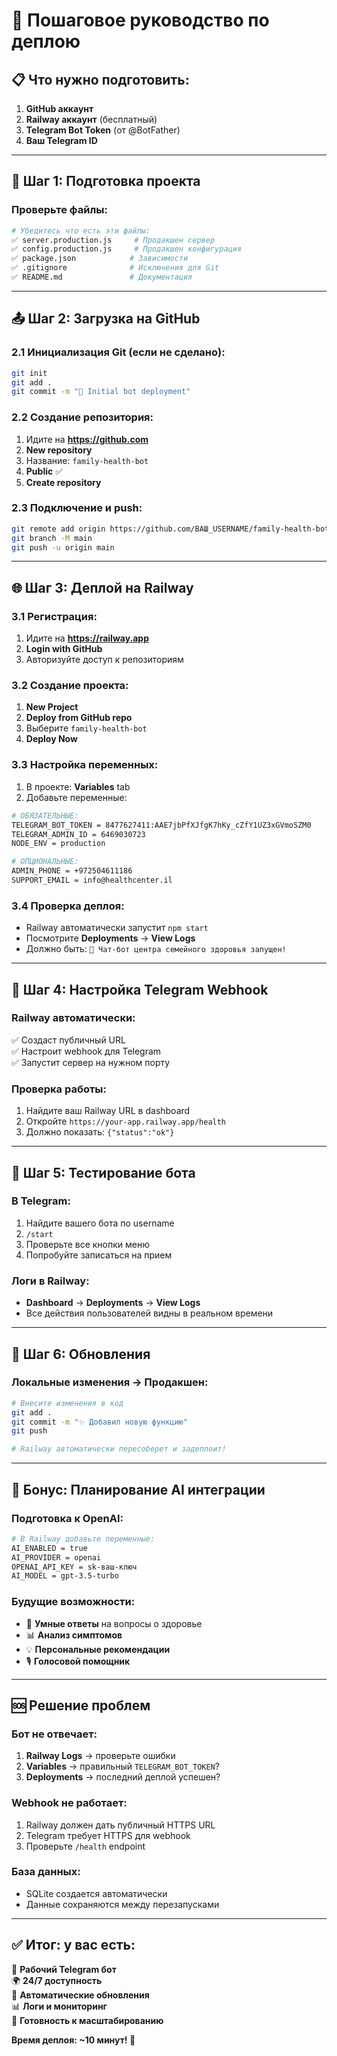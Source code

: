 # 🚀 Пошаговое руководство по деплою

## 📋 Что нужно подготовить:

1. **GitHub аккаунт**
2. **Railway аккаунт** (бесплатный)  
3. **Telegram Bot Token** (от @BotFather)
4. **Ваш Telegram ID**

---

## 🔧 Шаг 1: Подготовка проекта

### Проверьте файлы:
```bash
# Убедитесь что есть эти файлы:
✅ server.production.js     # Продакшен сервер
✅ config.production.js     # Продакшен конфигурация  
✅ package.json            # Зависимости
✅ .gitignore              # Исключения для Git
✅ README.md               # Документация
```

---

## 📤 Шаг 2: Загрузка на GitHub

### 2.1 Инициализация Git (если не сделано):
```bash
git init
git add .
git commit -m "🚀 Initial bot deployment"
```

### 2.2 Создание репозитория:
1. Идите на **https://github.com**
2. **New repository** 
3. Название: `family-health-bot`
4. **Public** ✅
5. **Create repository**

### 2.3 Подключение и push:
```bash
git remote add origin https://github.com/ВАШ_USERNAME/family-health-bot.git
git branch -M main
git push -u origin main
```

---

## 🌐 Шаг 3: Деплой на Railway

### 3.1 Регистрация:
1. Идите на **https://railway.app**
2. **Login with GitHub** 
3. Авторизуйте доступ к репозиториям

### 3.2 Создание проекта:
1. **New Project**
2. **Deploy from GitHub repo**
3. Выберите `family-health-bot`
4. **Deploy Now**

### 3.3 Настройка переменных:
1. В проекте: **Variables** tab
2. Добавьте переменные:

```bash
# ОБЯЗАТЕЛЬНЫЕ:
TELEGRAM_BOT_TOKEN = 8477627411:AAE7jbPfXJfgK7hKy_cZfY1UZ3xGVmoSZM0
TELEGRAM_ADMIN_ID = 6469030723
NODE_ENV = production

# ОПЦИОНАЛЬНЫЕ:
ADMIN_PHONE = +972504611186
SUPPORT_EMAIL = info@healthcenter.il
```

### 3.4 Проверка деплоя:
- Railway автоматически запустит `npm start`
- Посмотрите **Deployments** → **View Logs**
- Должно быть: `🤖 Чат-бот центра семейного здоровья запущен!`

---

## 🎯 Шаг 4: Настройка Telegram Webhook

### Railway автоматически:
✅ Создаст публичный URL  
✅ Настроит webhook для Telegram  
✅ Запустит сервер на нужном порту  

### Проверка работы:
1. Найдите ваш Railway URL в dashboard
2. Откройте `https://your-app.railway.app/health`
3. Должно показать: `{"status":"ok"}`

---

## 🧪 Шаг 5: Тестирование бота

### В Telegram:
1. Найдите вашего бота по username
2. `/start` 
3. Проверьте все кнопки меню
4. Попробуйте записаться на прием

### Логи в Railway:
- **Dashboard** → **Deployments** → **View Logs**
- Все действия пользователей видны в реальном времени

---

## 🔄 Шаг 6: Обновления

### Локальные изменения → Продакшен:
```bash
# Внесите изменения в код
git add .
git commit -m "✨ Добавил новую функцию"
git push

# Railway автоматически пересоберет и задеплоит!
```

---

## 🎯 Бонус: Планирование AI интеграции

### Подготовка к OpenAI:
```bash
# В Railway добавьте переменные:
AI_ENABLED = true
AI_PROVIDER = openai  
OPENAI_API_KEY = sk-ваш-ключ
AI_MODEL = gpt-3.5-turbo
```

### Будущие возможности:
- 🧠 **Умные ответы** на вопросы о здоровье
- 📊 **Анализ симптомов**
- 💡 **Персональные рекомендации**
- 🎙️ **Голосовой помощник**

---

## 🆘 Решение проблем

### Бот не отвечает:
1. **Railway Logs** → проверьте ошибки
2. **Variables** → правильный `TELEGRAM_BOT_TOKEN`?
3. **Deployments** → последний деплой успешен?

### Webhook не работает:
1. Railway должен дать публичный HTTPS URL
2. Telegram требует HTTPS для webhook
3. Проверьте `/health` endpoint

### База данных:
- SQLite создается автоматически
- Данные сохраняются между перезапусками

---

## ✅ Итог: у вас есть:

🤖 **Рабочий Telegram бот**  
🌍 **24/7 доступность**  
🔄 **Автоматические обновления**  
📊 **Логи и мониторинг**  
🚀 **Готовность к масштабированию**  

**Время деплоя: ~10 минут! 🎉**
